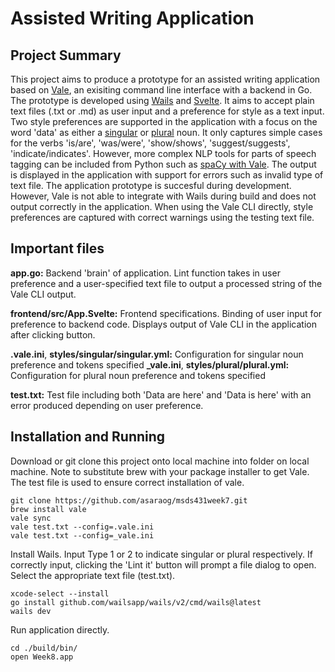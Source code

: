 # Assisted Writing Application

## Project Summary
This project aims to produce a prototype for an assisted writing application based on [Vale](https://vale.sh/), an exisiting command line interface with a backend in Go. The prototype is developed using [Wails](https://wails.io/) and [Svelte](https://svelte.dev/repl/hello-world). It aims to accept plain text files (.txt or .md) as user input and a preference for style as a text input. Two style preferences are supported in the application with a focus on the word 'data' as either a [singular](./styles/singular) or [plural](./styles/plural) noun. It only captures simple cases for the verbs 'is/are', 'was/were', 'show/shows', 'suggest/suggests', 'indicate/indicates'. However, more complex NLP tools for parts of speech tagging can be included from Python such as [spaCy with Vale](https://github.com/errata-ai/vale/issues/356). The output is displayed in the application with support for errors such as invalid type of text file. The application prototype is succesful during development. However, Vale is not able to integrate with Wails during build and does not output correctly in the application. When using the Vale CLI directly, style preferences are captured with correct warnings using the testing text file.

## Important files

**app.go:** Backend 'brain' of application. Lint function takes in user preference and a user-specified text file to output a processed string of the Vale CLI output.

**frontend/src/App.Svelte:** Frontend specifications. Binding of user input for preference to backend code. Displays output of Vale CLI in the application after clicking button.

**.vale.ini**, **styles/singular/singular.yml:** Configuration for singular noun preference and tokens specified
**_vale.ini**, **styles/plural/plural.yml:** Configuration for plural noun preference and tokens specified

**test.txt:** Test file including both 'Data are here' and 'Data is here' with an error produced depending on user preference.

## Installation and Running

Download or git clone this project onto local machine into folder on local machine. Note to substitute brew with your package installer to get Vale. The test file is used to ensure correct installation of vale.
```
git clone https://github.com/asaraog/msds431week7.git
brew install vale
vale sync
vale test.txt --config=.vale.ini
vale test.txt --config=_vale.ini
```

Install Wails. Input Type 1 or 2 to indicate singular or plural respectively. If correctly input, clicking the 'Lint it' button will prompt a file dialog to open. Select the appropriate text file (test.txt).
```
xcode-select --install
go install github.com/wailsapp/wails/v2/cmd/wails@latest
wails dev
```

Run application directly.
```
cd ./build/bin/
open Week8.app

```